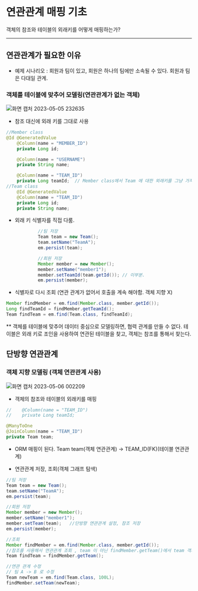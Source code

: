 # 연관관계 매핑 기초


객체의 참조와 테이블의 외래키를 어떻게 매핑하는가?

___
## 연관관계가 필요한 이유

* 예제 시나리오 : 회원과 팀이 있고, 회원은 하나의 팀에만 소속될 수 있다. 회원과 팀은 다대일 관계.

### 객체를 테이블에 맞추어 모델링(연관관계가 없는 객체)
![화면 캡처 2023-05-05 232635](https://user-images.githubusercontent.com/48784785/236486186-39855710-3996-455e-a089-55e49cac0c72.png)

- 참조 대신에 외래 키를 그대로 사용
```java
//Member class
@Id @GeneratedValue
    @Column(name = "MEMBER_ID")
    private Long id;

    @Column(name = "USERNAME")
    private String name;

    @Column(name = "TEAM_ID")
    private Long teamId;  // Member class에서 Team 에 대한 외래키를 그냥 가지고 있음.
//Team class    
    @Id @GeneratedValue
    @Column(name = "TEAM_ID")
    private Long id;
    private String name;   
```

- 외래 키 식별자를 직접 다룸.
```java
            //팀 저장
            Team team = new Team();
            team.setName("TeamA");
            em.persist(team);

            //회원 저장
            Member member = new Member();
            member.setName("member1");
            member.setTeamId(team.getId()); // 이부분.
            em.persist(member);
```

- 식별자로 다시 조회 (연관 관계가 없어서 호출을 계속 해야함. 객체 지향 X)
```java
Member findMember = em.find(Member.class, member.getId());
Long findTeamId = findMember.getTeamId();
Team findTeam = em.find(Team.class, findTeamId);
```

** 객체를 테이블에 맞추어 데이터 중심으로 모델링하면, 협력 관계를 만들 수 없다.
테이블은 외래 키로 조인을 사용하여 연관된 테이블을 찾고, 객체는 참조를 통해서 찾는다.

## 단방향 연관관계

### 객체 지향 모델링 (객체 연관관계 사용)
![화면 캡처 2023-05-06 002209](https://user-images.githubusercontent.com/48784785/236500015-a26e441b-4b3b-4ece-82fa-8944ae514d21.png)

- 객체의 참조와 테이블의 외래키를 매핑
```java
//    @Column(name = "TEAM_ID")
//    private Long teamId;

@ManyToOne
@JoinColumn(name = "TEAM_ID")
private Team team;
```

- ORM 매핑이 된다. Team team(객체 연관관계) -> TEAM_ID(FK)(테이블 연관관계)

- 연관관계 저장, 조회(객체 그래프 탐색)
```java
//팀 저장
Team team = new Team();
team.setName("TeamA");
em.persist(team);

//회원 저장
Member member = new Member();
member.setName("member1");
member.setTeam(team);   //단방향 연관관계 설정, 참조 저장
em.persist(member);

//조회
Member findMember = em.find(Member.class, member.getId());
//참조를 사용해서 연관관계 조회 , team 이 아닌 findMember.getTeam()에서 team 객체를 불러옴.
Team findTeam = findMember.getTeam();

//연관 관계 수정
// 팀 A -> B 로 수정
Team newTeam = em.find(Team.class, 100L);
findMember.setTeam(newTeam);
```



